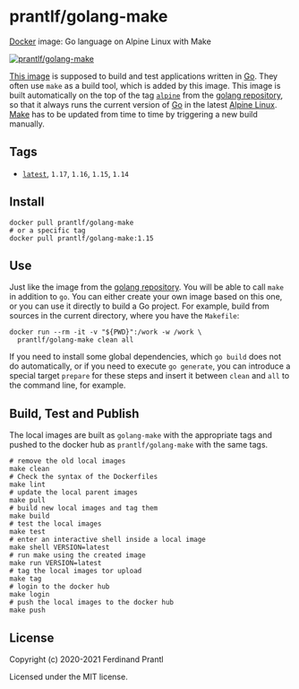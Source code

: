 # prantlf/golang-make

[Docker] image: Go language on Alpine Linux with Make

[![prantlf/golang-make](http://dockeri.co/image/prantlf/golang-make)](https://hub.docker.com/repository/docker/prantlf/golang-make/)

[This image] is supposed to build and test applications written in [Go]. They often use `make` as a build tool, which is added by this image. This image is built automatically on the top of the tag [`alpine`] from the [golang repository], so that it always runs the current version of [Go] in the latest [Alpine Linux]. [Make] has to be updated from time to time by triggering a new build manually.

## Tags

- [`latest`], `1.17`, `1.16`, `1.15`, `1.14`

## Install

    docker pull prantlf/golang-make
    # or a specific tag
    docker pull prantlf/golang-make:1.15

## Use

Just like the image from the [golang repository]. You will be able to call `make` in addition to `go`. You can either create your own image based on this one, or you can use it directly to build a Go project. For example, build from sources in the current directory, where you have the `Makefile`:

    docker run --rm -it -v "${PWD}":/work -w /work \
      prantlf/golang-make clean all

If you need to install some global dependencies, which `go build` does not do automatically, or if you need to execute `go generate`, you can introduce a special target `prepare` for these steps and insert it between `clean` and `all` to the command line, for example.

## Build, Test and Publish

The local images are built as `golang-make` with the appropriate tags and pushed to the docker hub as `prantlf/golang-make` with the same tags.

    # remove the old local images
    make clean
    # Check the syntax of the Dockerfiles
    make lint
    # update the local parent images
    make pull
    # build new local images and tag them
    make build
    # test the local images
    make test
    # enter an interactive shell inside a local image
    make shell VERSION=latest
    # run make using the created image
    make run VERSION=latest
    # tag the local images tor upload
    make tag
    # login to the docker hub
    make login
    # push the local images to the docker hub
    make push

## License

Copyright (c) 2020-2021 Ferdinand Prantl

Licensed under the MIT license.

[Docker]: https://www.docker.com/
[This image]: https://hub.docker.com/repository/docker/prantlf/golang-make
[`alpine`]: https://hub.docker.com/_/golang?tab=tags
[`latest`]: https://hub.docker.com/repository/docker/prantlf/golang-make/tags
[Go]: https://golang.org/
[golang repository]: https://hub.docker.com/_/golang
[Make]: https://www.gnu.org/software/make/
[Alpine Linux]: https://alpinelinux.org/
